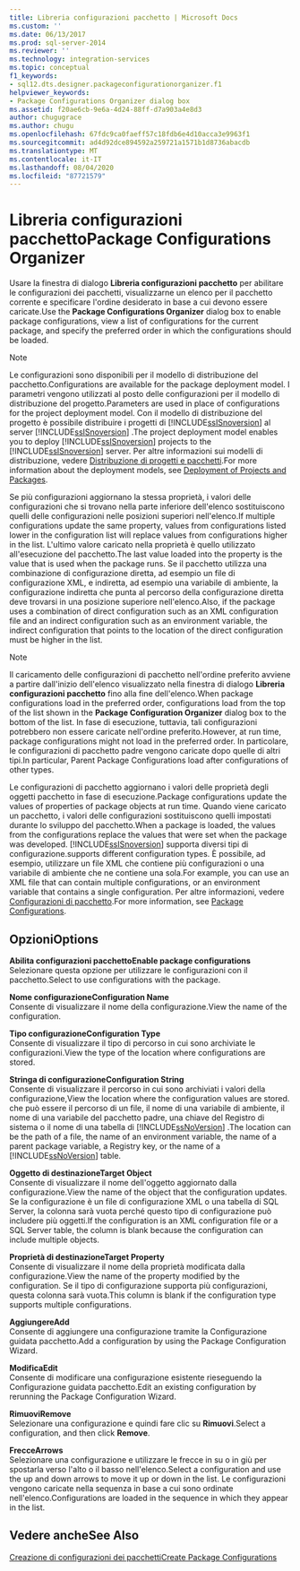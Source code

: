 ```yaml
---
title: Libreria configurazioni pacchetto | Microsoft Docs
ms.custom: ''
ms.date: 06/13/2017
ms.prod: sql-server-2014
ms.reviewer: ''
ms.technology: integration-services
ms.topic: conceptual
f1_keywords:
- sql12.dts.designer.packageconfigurationorganizer.f1
helpviewer_keywords:
- Package Configurations Organizer dialog box
ms.assetid: f20ae6cb-9e6a-4d24-88ff-d7a903a4e8d3
author: chugugrace
ms.author: chugu
ms.openlocfilehash: 67fdc9ca0faeff57c18fdb6e4d10acca3e9963f1
ms.sourcegitcommit: ad4d92dce894592a259721a1571b1d8736abacdb
ms.translationtype: MT
ms.contentlocale: it-IT
ms.lasthandoff: 08/04/2020
ms.locfileid: "87721579"
---
```

# <a name="package-configurations-organizer"></a><span data-ttu-id="91f07-102">Libreria configurazioni pacchetto</span><span class="sxs-lookup"><span data-stu-id="91f07-102">Package Configurations Organizer</span></span>
  <span data-ttu-id="91f07-103">Usare la finestra di dialogo **Libreria configurazioni pacchetto** per abilitare le configurazioni dei pacchetti, visualizzarne un elenco per il pacchetto corrente e specificare l'ordine desiderato in base a cui devono essere caricate.</span><span class="sxs-lookup"><span data-stu-id="91f07-103">Use the **Package Configurations Organizer** dialog box to enable package configurations, view a list of configurations for the current package, and specify the preferred order in which the configurations should be loaded.</span></span>  
  
> [!NOTE]  
>  <span data-ttu-id="91f07-104">Le configurazioni sono disponibili per il modello di distribuzione del pacchetto.</span><span class="sxs-lookup"><span data-stu-id="91f07-104">Configurations are available for the package deployment model.</span></span> <span data-ttu-id="91f07-105">I parametri vengono utilizzati al posto delle configurazioni per il modello di distribuzione del progetto.</span><span class="sxs-lookup"><span data-stu-id="91f07-105">Parameters are used in place of configurations for the project deployment model.</span></span> <span data-ttu-id="91f07-106">Con il modello di distribuzione del progetto è possibile distribuire i progetti di [!INCLUDE[ssISnoversion](../includes/ssisnoversion-md.md)] al server [!INCLUDE[ssISnoversion](../includes/ssisnoversion-md.md)] .</span><span class="sxs-lookup"><span data-stu-id="91f07-106">The project deployment model enables you to deploy [!INCLUDE[ssISnoversion](../includes/ssisnoversion-md.md)] projects to the [!INCLUDE[ssISnoversion](../includes/ssisnoversion-md.md)] server.</span></span> <span data-ttu-id="91f07-107">Per altre informazioni sui modelli di distribuzione, vedere [Distribuzione di progetti e pacchetti](packages/deploy-integration-services-ssis-projects-and-packages.md).</span><span class="sxs-lookup"><span data-stu-id="91f07-107">For more information about the deployment models, see [Deployment of Projects and Packages](packages/deploy-integration-services-ssis-projects-and-packages.md).</span></span>  
  
 <span data-ttu-id="91f07-108">Se più configurazioni aggiornano la stessa proprietà, i valori delle configurazioni che si trovano nella parte inferiore dell'elenco sostituiscono quelli delle configurazioni nelle posizioni superiori nell'elenco.</span><span class="sxs-lookup"><span data-stu-id="91f07-108">If multiple configurations update the same property, values from configurations listed lower in the configuration list will replace values from configurations higher in the list.</span></span> <span data-ttu-id="91f07-109">L'ultimo valore caricato nella proprietà è quello utilizzato all'esecuzione del pacchetto.</span><span class="sxs-lookup"><span data-stu-id="91f07-109">The last value loaded into the property is the value that is used when the package runs.</span></span> <span data-ttu-id="91f07-110">Se il pacchetto utilizza una combinazione di configurazione diretta, ad esempio un file di configurazione XML, e indiretta, ad esempio una variabile di ambiente, la configurazione indiretta che punta al percorso della configurazione diretta deve trovarsi in una posizione superiore nell'elenco.</span><span class="sxs-lookup"><span data-stu-id="91f07-110">Also, if the package uses a combination of direct configuration such as an XML configuration file and an indirect configuration such as an environment variable, the indirect configuration that points to the location of the direct configuration must be higher in the list.</span></span>  
  
> [!NOTE]  
>  <span data-ttu-id="91f07-111">Il caricamento delle configurazioni di pacchetto nell'ordine preferito avviene a partire dall'inizio dell'elenco visualizzato nella finestra di dialogo **Libreria configurazioni pacchetto** fino alla fine dell'elenco.</span><span class="sxs-lookup"><span data-stu-id="91f07-111">When package configurations load in the preferred order, configurations load from the top of the list shown in the **Package Configuration Organizer** dialog box to the bottom of the list.</span></span> <span data-ttu-id="91f07-112">In fase di esecuzione, tuttavia, tali configurazioni potrebbero non essere caricate nell'ordine preferito.</span><span class="sxs-lookup"><span data-stu-id="91f07-112">However, at run time, package configurations might not load in the preferred order.</span></span> <span data-ttu-id="91f07-113">In particolare, le configurazioni di pacchetto padre vengono caricate dopo quelle di altri tipi.</span><span class="sxs-lookup"><span data-stu-id="91f07-113">In particular, Parent Package Configurations load after configurations of other types.</span></span>  
  
 <span data-ttu-id="91f07-114">Le configurazioni di pacchetto aggiornano i valori delle proprietà degli oggetti pacchetto in fase di esecuzione.</span><span class="sxs-lookup"><span data-stu-id="91f07-114">Package configurations update the values of properties of package objects at run time.</span></span> <span data-ttu-id="91f07-115">Quando viene caricato un pacchetto, i valori delle configurazioni sostituiscono quelli impostati durante lo sviluppo del pacchetto.</span><span class="sxs-lookup"><span data-stu-id="91f07-115">When a package is loaded, the values from the configurations replace the values that were set when the package was developed.</span></span> [!INCLUDE[ssISnoversion](../includes/ssisnoversion-md.md)] <span data-ttu-id="91f07-116">supporta diversi tipi di configurazione.</span><span class="sxs-lookup"><span data-stu-id="91f07-116">supports different configuration types.</span></span> <span data-ttu-id="91f07-117">È possibile, ad esempio, utilizzare un file XML che contiene più configurazioni o una variabile di ambiente che ne contiene una sola.</span><span class="sxs-lookup"><span data-stu-id="91f07-117">For example, you can use an XML file that can contain multiple configurations, or an environment variable that contains a single configuration.</span></span> <span data-ttu-id="91f07-118">Per altre informazioni, vedere [Configurazioni di pacchetto](../../2014/integration-services/package-configurations.md).</span><span class="sxs-lookup"><span data-stu-id="91f07-118">For more information, see [Package Configurations](../../2014/integration-services/package-configurations.md).</span></span>  
  
## <a name="options"></a><span data-ttu-id="91f07-119">Opzioni</span><span class="sxs-lookup"><span data-stu-id="91f07-119">Options</span></span>  
 <span data-ttu-id="91f07-120">**Abilita configurazioni pacchetto**</span><span class="sxs-lookup"><span data-stu-id="91f07-120">**Enable package configurations**</span></span>  
 <span data-ttu-id="91f07-121">Selezionare questa opzione per utilizzare le configurazioni con il pacchetto.</span><span class="sxs-lookup"><span data-stu-id="91f07-121">Select to use configurations with the package.</span></span>  
  
 <span data-ttu-id="91f07-122">**Nome configurazione**</span><span class="sxs-lookup"><span data-stu-id="91f07-122">**Configuration Name**</span></span>  
 <span data-ttu-id="91f07-123">Consente di visualizzare il nome della configurazione.</span><span class="sxs-lookup"><span data-stu-id="91f07-123">View the name of the configuration.</span></span>  
  
 <span data-ttu-id="91f07-124">**Tipo configurazione**</span><span class="sxs-lookup"><span data-stu-id="91f07-124">**Configuration Type**</span></span>  
 <span data-ttu-id="91f07-125">Consente di visualizzare il tipo di percorso in cui sono archiviate le configurazioni.</span><span class="sxs-lookup"><span data-stu-id="91f07-125">View the type of the location where configurations are stored.</span></span>  
  
 <span data-ttu-id="91f07-126">**Stringa di configurazione**</span><span class="sxs-lookup"><span data-stu-id="91f07-126">**Configuration String**</span></span>  
 <span data-ttu-id="91f07-127">Consente di visualizzare il percorso in cui sono archiviati i valori della configurazione,</span><span class="sxs-lookup"><span data-stu-id="91f07-127">View the location where the configuration values are stored.</span></span> <span data-ttu-id="91f07-128">che può essere il percorso di un file, il nome di una variabile di ambiente, il nome di una variabile del pacchetto padre, una chiave del Registro di sistema o il nome di una tabella di [!INCLUDE[ssNoVersion](../includes/ssnoversion-md.md)] .</span><span class="sxs-lookup"><span data-stu-id="91f07-128">The location can be the path of a file, the name of an environment variable, the name of a parent package variable, a Registry key, or the name of a [!INCLUDE[ssNoVersion](../includes/ssnoversion-md.md)] table.</span></span>  
  
 <span data-ttu-id="91f07-129">**Oggetto di destinazione**</span><span class="sxs-lookup"><span data-stu-id="91f07-129">**Target Object**</span></span>  
 <span data-ttu-id="91f07-130">Consente di visualizzare il nome dell'oggetto aggiornato dalla configurazione.</span><span class="sxs-lookup"><span data-stu-id="91f07-130">View the name of the object that the configuration updates.</span></span> <span data-ttu-id="91f07-131">Se la configurazione è un file di configurazione XML o una tabella di SQL Server, la colonna sarà vuota perché questo tipo di configurazione può includere più oggetti.</span><span class="sxs-lookup"><span data-stu-id="91f07-131">If the configuration is an XML configuration file or a SQL Server table, the column is blank because the configuration can include multiple objects.</span></span>  
  
 <span data-ttu-id="91f07-132">**Proprietà di destinazione**</span><span class="sxs-lookup"><span data-stu-id="91f07-132">**Target Property**</span></span>  
 <span data-ttu-id="91f07-133">Consente di visualizzare il nome della proprietà modificata dalla configurazione.</span><span class="sxs-lookup"><span data-stu-id="91f07-133">View the name of the property modified by the configuration.</span></span> <span data-ttu-id="91f07-134">Se il tipo di configurazione supporta più configurazioni, questa colonna sarà vuota.</span><span class="sxs-lookup"><span data-stu-id="91f07-134">This column is blank if the configuration type supports multiple configurations.</span></span>  
  
 <span data-ttu-id="91f07-135">**Aggiungere**</span><span class="sxs-lookup"><span data-stu-id="91f07-135">**Add**</span></span>  
 <span data-ttu-id="91f07-136">Consente di aggiungere una configurazione tramite la Configurazione guidata pacchetto.</span><span class="sxs-lookup"><span data-stu-id="91f07-136">Add a configuration by using the Package Configuration Wizard.</span></span>  
  
 <span data-ttu-id="91f07-137">**Modifica**</span><span class="sxs-lookup"><span data-stu-id="91f07-137">**Edit**</span></span>  
 <span data-ttu-id="91f07-138">Consente di modificare una configurazione esistente rieseguendo la Configurazione guidata pacchetto.</span><span class="sxs-lookup"><span data-stu-id="91f07-138">Edit an existing configuration by rerunning the Package Configuration Wizard.</span></span>  
  
 <span data-ttu-id="91f07-139">**Rimuovi**</span><span class="sxs-lookup"><span data-stu-id="91f07-139">**Remove**</span></span>  
 <span data-ttu-id="91f07-140">Selezionare una configurazione e quindi fare clic su **Rimuovi**.</span><span class="sxs-lookup"><span data-stu-id="91f07-140">Select a configuration, and then click **Remove**.</span></span>  
  
 <span data-ttu-id="91f07-141">**Frecce**</span><span class="sxs-lookup"><span data-stu-id="91f07-141">**Arrows**</span></span>  
 <span data-ttu-id="91f07-142">Selezionare una configurazione e utilizzare le frecce in su o in giù per spostarla verso l'alto o il basso nell'elenco.</span><span class="sxs-lookup"><span data-stu-id="91f07-142">Select a configuration and use the up and down arrows to move it up or down in the list.</span></span> <span data-ttu-id="91f07-143">Le configurazioni vengono caricate nella sequenza in base a cui sono ordinate nell'elenco.</span><span class="sxs-lookup"><span data-stu-id="91f07-143">Configurations are loaded in the sequence in which they appear in the list.</span></span>  
  
## <a name="see-also"></a><span data-ttu-id="91f07-144">Vedere anche</span><span class="sxs-lookup"><span data-stu-id="91f07-144">See Also</span></span>  
 [<span data-ttu-id="91f07-145">Creazione di configurazioni dei pacchetti</span><span class="sxs-lookup"><span data-stu-id="91f07-145">Create Package Configurations</span></span>](../../2014/integration-services/create-package-configurations.md)  
  
  
